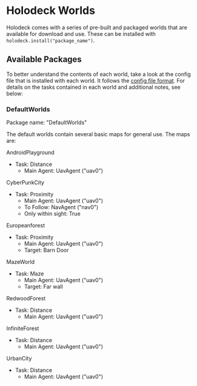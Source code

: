 # Holodeck Worlds
Holodeck comes with a series of pre-built and packaged worlds that are available for download and use. 
These can be installed with `holodeck.install("package_name")`.

## Available Packages
To better understand the contents of each world, take a look at the config file that is installed with each world. It follows the [config file format](https://github.com/BYU-PCCL/holodeck/wiki/The-Config-File-Format). For details on the tasks contained in each world and additional notes, see below:

### DefaultWorlds
Package name: "DefaultWorlds"

The default worlds contain several basic maps for general use. The maps are:


AndroidPlayground
- Task: Distance
     * Main Agent: UavAgent ("uav0")
 
CyberPunkCity
- Task: Proximity
     * Main Agent: UavAgent ("uav0")
     * To Follow: NavAgent ("nav0")
     * Only within sight: True
 
Europeanforest
- Task: Proximity
     * Main Agent: UavAgent ("uav0")
     * Target: Barn Door
 
MazeWorld
- Task: Maze
     * Main Agent: UavAgent ("uav0")
     * Target: Far wall
 
RedwoodForest
- Task: Distance
     * Main Agent: UavAgent ("uav0")
 
 InfiniteForest
- Task: Distance
     * Main Agent: UavAgent ("uav0") 
 
UrbanCity
- Task: Distance
     * Main Agent: UavAgent ("uav0")
